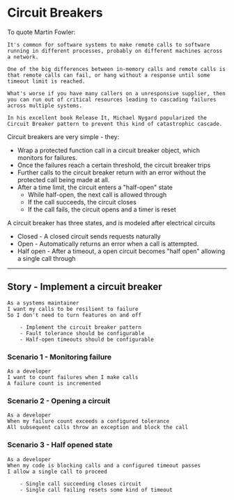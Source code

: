 # Circuit Breakers

To quote Martin Fowler:

    It's common for software systems to make remote calls to software running in different processes, probably on different machines across a network.

    One of the big differences between in-memory calls and remote calls is that remote calls can fail, or hang without a response until some timeout limit is reached.

    What's worse if you have many callers on a unresponsive supplier, then you can run out of critical resources leading to cascading failures across multiple systems.

    In his excellent book Release It, Michael Nygard popularized the Circuit Breaker pattern to prevent this kind of catastrophic cascade.


Circuit breakers are very simple - they:

* Wrap a protected function call in a circuit breaker object, which monitors for failures.
* Once the failures reach a certain threshold, the circuit breaker trips
* Further calls to the circuit breaker return with an error without the protected call being made at all.
* After a time limit, the circuit enters a "half-open" state
  * While half-open, the next call is allowed through
  * If the call succeeds, the circuit closes
  * If the call fails, the circuit opens and a timer is reset

A circuit breaker has three states, and is modeled after electrical circuits

* Closed - A closed circuit sends requests naturally
* Open - Automatically returns an error when a call is attempted.
* Half open - After a timeout, a open circuit becomes "half open" allowing a single call through



---
## Story - Implement a circuit breaker

    As a systems maintainer
    I want my calls to be resilient to failure
    So I don't need to turn features on and off

        - Implement the circuit breaker pattern
        - Fault tolerance should be configurable
        - Half-open timeouts should be configurable


### Scenario 1 - Monitoring failure

    As a developer
    I want to count failures when I make calls
    A failure count is incremented

### Scenario 2 - Opening a circuit

    As a developer
    When my failure count exceeds a configured tolerance
    All subsequent calls throw an exception and block the call

### Scenario 3 -  Half opened state

    As a developer
    When my code is blocking calls and a configured timeout passes
    I allow a single call to proceed

        - Single call succeeding closes circuit
        - Single call failing resets some kind of timeout
